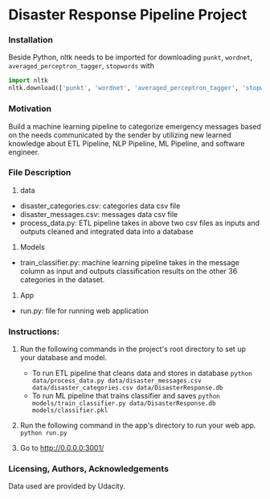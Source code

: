 # Disaster Response Pipeline Project


### Installation
Beside Python, nltk needs to be imported for downloading `punkt`, `wordnet`, `averaged_perceptron_tagger`, `stopwords` with
```python
import nltk
nltk.download(['punkt', 'wordnet', 'averaged_perceptron_tagger', 'stopwords'])
```

### Motivation
Build a machine learning pipeline to categorize emergency messages based on the needs communicated by the sender by utilizing new learned knowledge about ETL Pipeline, NLP Pipeline, ML Pipeline, and software engineer.


### File Description
1. data
- disaster_categories.csv: categories data csv file
- disaster_messages.csv: messages data csv file
- process_data.py: ETL pipeline takes in above two csv files as inputs and outputs cleaned and integrated data into a database
1. Models
- train_classifier.py: machine learning pipeline takes in the message column as input and outputs classification results on the other 36 categories in the dataset.
1. App
- run.py: file for running web application


### Instructions:
1. Run the following commands in the project's root directory to set up your database and model.

    - To run ETL pipeline that cleans data and stores in database
        `python data/process_data.py data/disaster_messages.csv data/disaster_categories.csv data/DisasterResponse.db`
    - To run ML pipeline that trains classifier and saves
        `python models/train_classifier.py data/DisasterResponse.db models/classifier.pkl`

2. Run the following command in the app's directory to run your web app.
    `python run.py`

3. Go to http://0.0.0.0:3001/


### Licensing, Authors, Acknowledgements
Data used are provided by Udacity.
